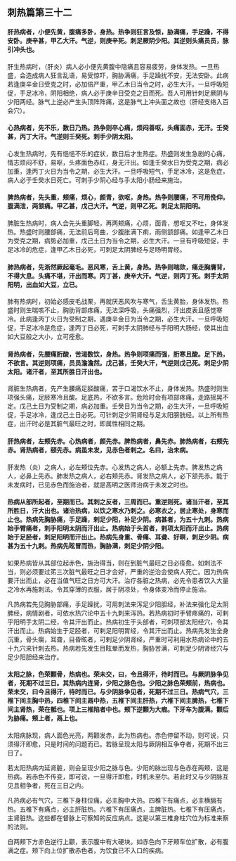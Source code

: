 ## 刺热篇第三十二

#### 肝热病者，小便先黄，腹痛多卧，身热。热争则狂言及惊，胁满痛，手足躁，不得安卧。庚辛甚，甲乙大汗。气逆，则庚辛死。刺足厥阴少阳。其逆则头痛员员，脉引冲头也。

肝生热病时，（肝炎）病人必小便先黄腹中隐痛且容易疲劳，身体发热。一旦热盛，会造成病人狂言乱语，易受惊吓，胸胁满痛，手足躁扰不安，无法安卧。此病若逢庚辛金日受克之时，必加倍严重，甲乙木日当令之时，必生大汗。一旦呼吸短促，手足冰冷，阴阳相绝，病人必于庚辛日受克之日而死。吾人可用针刺足厥阴与少阳两经。脉气上逆必产生头顶阵阵痛，这是脉气上冲头面之故也（肝经支络入百会穴）。

#### 心热病者，先不乐，数日乃热。热争则卒心痛，烦闷善呕，头痛面赤，无汗。壬癸甚，丙丁大汗。气逆则壬癸死。刺手少阴太阳。

心发生热病时，先有悒悒不乐的症状，数日后才生热症。热盛则发生急剧的心痛，情志烦闷不舒，易呕，头疼面色赤红，身无汗出。如逢壬癸水日为受克之期，病必加重，逢丙丁火日为当令之期，必生大汗。一旦呼吸短气，手足冰冷，这是危症，病人必于壬癸水日死亡。可刺手少阴心经与手太阳小肠经来施治。

#### 脾热病者，先头重，颊痛，烦心，颜青，欲呕，身热。热争则腰痛，不可用俛仰。腹满泄，两颔痛。甲乙甚，戊己大汗。气逆，则甲乙死。刺足太阴阳明。

脾脏生热病时，病人会先头重脚轻，再两颊痛，心烦，面青，想呕又不吐，身体发热。热盛时则腰部痛，无法前后弯曲，少腹胀满下痢，雨侧颔部痛。如逢甲乙木日为受克之期，病势必加重，戊己土日为当令之期，必生大汗。一旦有呼吸短促，手足冰冷的危症，逢甲乙木日必死，可刺足太阴脾经与足旸明胃经。

#### 肺热病者，先淅然厥起毫毛。恶风寒，舌上黄，身热。热争则喘欬，痛走胸膺背，不得大息。头痛不堪，汗出而寒。丙丁甚，庚辛大汗。气逆，则丙丁死。刺手太阴阳明，出血如大豆，立已。

肺有热病时，初始必感皮毛战栗，再就厌恶风吹与寒气，舌生黄胎，身体发热。热盛时则生喘咳不止，胸肋背部疼痛，无法深呼吸，头痛强烈，汗出皮表且感觉寒冷。此病逢丙丁火日为受制之期，遇庚辛金日为当令之期，必生大汗。一旦呼吸短促，手足冰冷是危症，逢丙丁日必死，可剌手太阴肺经与手阳明大肠经，使其出血如大豆般之大小，立可痊愈。

#### 肾热病者，先腰痛胻酸，苦渴数饮，身热。热争则项痛而强，胻寒且酸。足下热，不欲言。其逆则项痛，员员澹澹然。戊己甚，壬癸大汗，气逆则戊己死。刺足少阴太阳。诸汗者，至其所胜日汗出也。

肾脏生热病者，先产生腰痛足胫酸痛，苦于口渴饮水不止，身体发热。热盛时则生项强头痛，足胫寒冷且酸。足底热，不欲多言。危险时会有项部疼痛，走路摇晃不定。戊己土日为受制之期，病必加重。壬癸日为当令之期，必生大汗，一旦呼吸短促，手足冰冷，逢戊己土日必死。可针刺足少阴肾经与足太阳膀胱经。以上所有热症，出汗时必是其脏气最旺之时，即属性相同之期。

#### 肝热病者，左颊先赤。心热病者，颜先赤。脾热病者，鼻先赤。肺热病者，右颊先赤。肾热病者，颐先赤。病虽未发，见赤色者剌之。名曰，治未病。

肝发热（炎）之病人，必左颊位先赤。心发热之病人，必额上先赤。脾发热之病人，必鼻上先赤。肺发热之病人，必右颊先赤。肾发热之病人，必下颔先赤。能于未发病时，已见赤色而施治者，就是髙明之医师治病于未发之时也。

#### 热病从部所起者，至期而已。其刺之反者，三周而已。重逆则死。诸当汗者，至其所胜日，汗大出也。诸治热病，以饮之寒水乃刺之。必寒衣之，居止寒处，身寒而止也。热病先胸胁痛，手足躁，剌足少阳，补足少阴。病甚者，为五十九刺。热病始手臂痛者，刺手阳明太阴而汗出止。热病始于头首者，剌项太阳而汗出止。热病始于足胫者，刺足阳明而汗出止。热病先身重、骨痛、耳聋、好暝，刺足少阴。病甚为五十九剌。热病先眩冒而热，胸胁满，刺足少阴少阳。

如果热病皆从其部位起赤色，施治得当，则在到脏气最旺之日必痊愈。如刺法不当，则必须要过笫三次脏气最旺之日才会好，严重的逆治会使病人死亡。因为热病要汗出而止，必在当值气旺之日方可大汗。治疗各脏之热病，必先令患者饮入大量之冷水再施刺法。令其穿薄的衣服，居于阴凉处，令身体变冷而停止施治。

凡热病若先见胸胁部痛，手足躁扰，可用刺法来泻足少阳胆经，补法来强化足太阴脾经，病情剧者，可依水热穴论中五十九刺来泻热。若热病初时手臂疼痛的，可剌乎阳明手太阴二经，令其汗出而止。热病初生于头部者，可刺项部太阳经穴，令其汗出而止。热病始生于足胫者，可剌足阳明胃经，令其汗出而止。热病先发生全身沉重，骨头瘸，耳聋，目昏眩者，可剌足少阴肾经，严重时可利用水热病论中的五十九穴来针刺去热。热病若先发生目眩晕而发热，胸胁苦满，可刺足少阴肾经穴与足少阳胆经来治疗。

#### 太阳之脉，色荣颧骨，热病也。荣未交，曰，令且得汗，待时而已。与厥阴脉争见者，死期不过三日。其热病内连肾，少阳之脉色也。少阳之脉色荣颊前，热病也。荣未交，曰今且得汗，待时而已。与少阴脉争见者，死期不过三日。热病气穴，三椎下间主胸中热，四椎下间主鬲中热，五椎下间主肝热，六椎下间主脾热，七椎下间主肾热，荣在骶也。项上三椎陷者中也。颊下逆颧为大瘕。下牙车为腹满。颧后为胁痛。颊上者，鬲上也。

太阳病脉现，病人面色光亮，两颧发赤，此为热病也。赤色停留不动，则可说，只须得汗即愈，只是时间的问题而已。若脉呈现太阳与厥阴相互争夺者，死期不出三日了。

若太阳热病内延肾脏，则会呈现少阳之脉与色。少阳的脉出现与色赤在两颊，这是热病。若赤色不传变，即可说，一旦得汗即愈，时机未至尔。若此时又与少阴脉互见且相争者，死在三日之内。

凡热病必有气穴，三椎下身柱位痛，必主胸中大热。四椎下有痛点，必主横膈有热。五椎下有痛点，必主肝脏热。六椎下有压痛点，主脾脏热。七椎下有压痛点，主肾脏热。这些都在督脉上可察知的反应病点。这是以第三椎身柱穴位为标准来察的法则。

自两颊下方赤色逆行上颧，表示腹中有大硬块。如赤色向下牙颊车位扩散，必有腹满之症。颊下向上位扩散赤色者，为饮食已不入口的疾病。